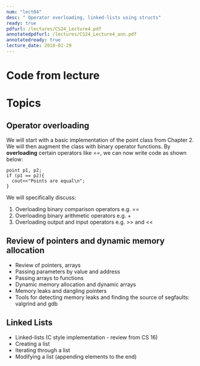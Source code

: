 ```yaml
---
num: "lect04"
desc: " Operator overloading, linked-lists using structs"
ready: true
pdfurl: /lectures/CS24_Lecture4.pdf
annotatedpdfurl: /lectures/CS24_Lecture4_ann.pdf
annotatedready: true
lecture_date: 2018-01-29
---
```


# Code from lecture

# Topics

## Operator overloading

We will start with a basic implementation of the point class from Chapter 2. We will then augment the class with binary operator functions. By **overloading** certain operators like ==, we can now write code as shown below:

```
point p1, p2;
if (p1 == p2){
  cout<<"Points are equal\n";
}
```
We will specifically discuss:

1. Overloading binary comparison operators e.g. ==
2. Overloading binary arithmetic operators e.g. +
3. Overloading output and input operators e.g. >> and <<

## Review of pointers and dynamic memory allocation
* Review of pointers, arrays
* Passing parameters by value and address
* Passing arrays to functions
* Dynamic memory allocation and dynamic arrays
* Memory leaks and dangling pointers
* Tools for detecting memory leaks and finding the source of segfaults: valgrind and gdb

## Linked Lists
* Linked-lists (C style implementation - review from CS 16)
* Creating a list
* Iterating through a list
* Modifying a list (appending elements to the end)

